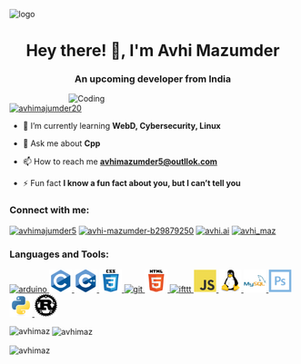![logo](https://github.com/AvhiMaz/AvhiMaz/blob/main/758a.gif)
<h1 align="center">Hey there! 👋, I'm Avhi Mazumder</h1>
<h3 align="center">An upcoming developer from India</h3>
<img align="right" alt="Coding" width="400" src="https://external-content.duckduckgo.com/iu/?u=https%3A%2F%2F78.media.tumblr.com%2F95f02d55724b631531d0b32dbd001297%2Ftumblr_p177vracYv1wh4uq0o1_1280.gif&f=1&nofb=1&ipt=9012ea93419e791383d1f840b406d5123c41d0cd46b50fc3bb774c8c3f9bf813&ipo=images">


<p align="left"> <a href="https://twitter.com/Avhi_Maz" target="blank"><img src="https://img.shields.io/twitter/follow/avhimajumder20?logo=twitter&style=for-the-badge" alt="avhimajumder20" /></a> </p>

- 🌱 I’m currently learning **WebD, Cybersecurity, Linux**

- 💬 Ask me about **Cpp**

- 📫 How to reach me **avhimazumder5@outllok.com**

- ⚡ Fun fact **I know a fun fact about you, but I can’t tell you**

<h3 align="left">Connect with me:</h3>
<p align="left">
<a href="https://twitter.com/Avhi_Maz" target="blank"><img align="center" src="https://raw.githubusercontent.com/rahuldkjain/github-profile-readme-generator/master/src/images/icons/Social/twitter.svg" alt="avhimajumder5" height="30" width="40" /></a>
<a href="https://linkedin.com/in/avhi-mazumder-b29879250" target="blank"><img align="center" src="https://raw.githubusercontent.com/rahuldkjain/github-profile-readme-generator/master/src/images/icons/Social/linked-in-alt.svg" alt="avhi-mazumder-b29879250" height="30" width="40" /></a>
<a href="https://instagram.com/avhi.ai" target="blank"><img align="center" src="https://raw.githubusercontent.com/rahuldkjain/github-profile-readme-generator/master/src/images/icons/Social/instagram.svg" alt="avhi.ai" height="30" width="40" /></a>
<a href="https://www.leetcode.com/avhi_maz" target="blank"><img align="center" src="https://raw.githubusercontent.com/rahuldkjain/github-profile-readme-generator/master/src/images/icons/Social/leet-code.svg" alt="avhi_maz" height="30" width="40" /></a>
</p>

<h3 align="left">Languages and Tools:</h3>
<p align="left"> <a href="https://www.arduino.cc/" target="_blank" rel="noreferrer"> <img src="https://cdn.worldvectorlogo.com/logos/arduino-1.svg" alt="arduino" width="40" height="40"/> </a> <a href="https://www.cprogramming.com/" target="_blank" rel="noreferrer"> <img src="https://raw.githubusercontent.com/devicons/devicon/master/icons/c/c-original.svg" alt="c" width="40" height="40"/> </a> <a href="https://www.w3schools.com/cpp/" target="_blank" rel="noreferrer"> <img src="https://raw.githubusercontent.com/devicons/devicon/master/icons/cplusplus/cplusplus-original.svg" alt="cplusplus" width="40" height="40"/> </a> <a href="https://www.w3schools.com/css/" target="_blank" rel="noreferrer"> <img src="https://raw.githubusercontent.com/devicons/devicon/master/icons/css3/css3-original-wordmark.svg" alt="css3" width="40" height="40"/> </a> <a href="https://git-scm.com/" target="_blank" rel="noreferrer"> <img src="https://www.vectorlogo.zone/logos/git-scm/git-scm-icon.svg" alt="git" width="40" height="40"/> </a> <a href="https://www.w3.org/html/" target="_blank" rel="noreferrer"> <img src="https://raw.githubusercontent.com/devicons/devicon/master/icons/html5/html5-original-wordmark.svg" alt="html5" width="40" height="40"/> </a> <a href="https://ifttt.com/" target="_blank" rel="noreferrer"> <img src="https://www.vectorlogo.zone/logos/ifttt/ifttt-ar21.svg" alt="ifttt" width="40" height="40"/> </a> <a href="https://developer.mozilla.org/en-US/docs/Web/JavaScript" target="_blank" rel="noreferrer"> <img src="https://raw.githubusercontent.com/devicons/devicon/master/icons/javascript/javascript-original.svg" alt="javascript" width="40" height="40"/> </a> <a href="https://www.linux.org/" target="_blank" rel="noreferrer"> <img src="https://raw.githubusercontent.com/devicons/devicon/master/icons/linux/linux-original.svg" alt="linux" width="40" height="40"/> </a> <a href="https://www.mysql.com/" target="_blank" rel="noreferrer"> <img src="https://raw.githubusercontent.com/devicons/devicon/master/icons/mysql/mysql-original-wordmark.svg" alt="mysql" width="40" height="40"/> </a> <a href="https://www.photoshop.com/en" target="_blank" rel="noreferrer"> <img src="https://raw.githubusercontent.com/devicons/devicon/master/icons/photoshop/photoshop-line.svg" alt="photoshop" width="40" height="40"/> </a> <a href="https://www.python.org" target="_blank" rel="noreferrer"> <img src="https://raw.githubusercontent.com/devicons/devicon/master/icons/python/python-original.svg" alt="python" width="40" height="40"/> </a> <a href="https://www.rust-lang.org" target="_blank" rel="noreferrer"> <img src="https://raw.githubusercontent.com/devicons/devicon/master/icons/rust/rust-plain.svg" alt="rust" width="40" height="40"/> </a> </p>

<p><img align="left" src="https://github-readme-stats.vercel.app/api/top-langs?username=avhimaz&show_icons=true&locale=en&layout=compact" alt="avhimaz" /></p>

<p>&nbsp;<img align="center" src="https://github-readme-stats.vercel.app/api?username=avhimaz&show_icons=true&locale=en" alt="avhimaz" /></p>

<p><img align="center" src="https://github-readme-streak-stats.herokuapp.com/?user=avhimaz&" alt="avhimaz" /></p>

